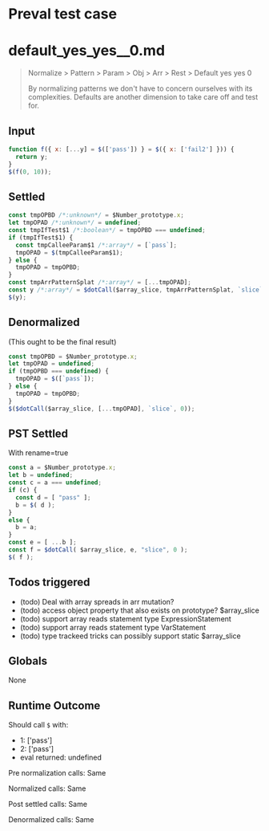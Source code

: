 # Preval test case

# default_yes_yes__0.md

> Normalize > Pattern > Param > Obj > Arr > Rest > Default yes yes  0
>
> By normalizing patterns we don't have to concern ourselves with its complexities. Defaults are another dimension to take care off and test for.

## Input

`````js filename=intro
function f({ x: [...y] = $(['pass']) } = $({ x: ['fail2'] })) {
  return y;
}
$(f(0, 10));
`````


## Settled


`````js filename=intro
const tmpOPBD /*:unknown*/ = $Number_prototype.x;
let tmpOPAD /*:unknown*/ = undefined;
const tmpIfTest$1 /*:boolean*/ = tmpOPBD === undefined;
if (tmpIfTest$1) {
  const tmpCalleeParam$1 /*:array*/ = [`pass`];
  tmpOPAD = $(tmpCalleeParam$1);
} else {
  tmpOPAD = tmpOPBD;
}
const tmpArrPatternSplat /*:array*/ = [...tmpOPAD];
const y /*:array*/ = $dotCall($array_slice, tmpArrPatternSplat, `slice`, 0);
$(y);
`````


## Denormalized
(This ought to be the final result)

`````js filename=intro
const tmpOPBD = $Number_prototype.x;
let tmpOPAD = undefined;
if (tmpOPBD === undefined) {
  tmpOPAD = $([`pass`]);
} else {
  tmpOPAD = tmpOPBD;
}
$($dotCall($array_slice, [...tmpOPAD], `slice`, 0));
`````


## PST Settled
With rename=true

`````js filename=intro
const a = $Number_prototype.x;
let b = undefined;
const c = a === undefined;
if (c) {
  const d = [ "pass" ];
  b = $( d );
}
else {
  b = a;
}
const e = [ ...b ];
const f = $dotCall( $array_slice, e, "slice", 0 );
$( f );
`````


## Todos triggered


- (todo) Deal with array spreads in arr mutation?
- (todo) access object property that also exists on prototype? $array_slice
- (todo) support array reads statement type ExpressionStatement
- (todo) support array reads statement type VarStatement
- (todo) type trackeed tricks can possibly support static $array_slice


## Globals


None


## Runtime Outcome


Should call `$` with:
 - 1: ['pass']
 - 2: ['pass']
 - eval returned: undefined

Pre normalization calls: Same

Normalized calls: Same

Post settled calls: Same

Denormalized calls: Same
